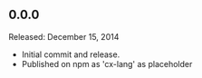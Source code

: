 0.0.0
-----

Released: December 15, 2014

  * Initial commit and release.
  * Published on npm as 'cx-lang' as placeholder

